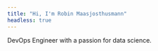 ```yaml
---
title: "Hi, I'm Robin Maasjosthusmann"
headless: true
---
```

DevOps Engineer with a passion for data science.

